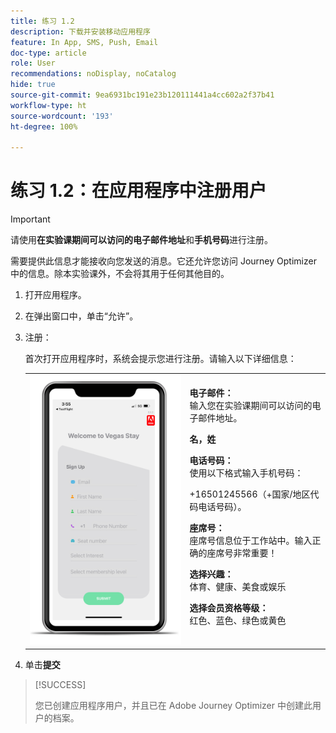 ```yaml
---
title: 练习 1.2
description: 下载并安装移动应用程序
feature: In App, SMS, Push, Email
doc-type: article
role: User
recommendations: noDisplay, noCatalog
hide: true
source-git-commit: 9ea6931bc191e23b120111441a4cc602a2f37b41
workflow-type: ht
source-wordcount: '193'
ht-degree: 100%

---
```



# 练习 1.2：在应用程序中注册用户

>[!IMPORTANT]
>请使用&#x200B;**在实验课期间可以访问的电子邮件地址**&#x200B;和&#x200B;**手机号码**&#x200B;进行注册。
>
> 需要提供此信息才能接收向您发送的消息。它还允许您访问 Journey Optimizer 中的信息。除本实验课外，不会将其用于任何其他目的。

1. 打开应用程序。
1. 在弹出窗口中，单击“允许”。
1. 注册：

   首次打开应用程序时，系统会提示您进行注册。请输入以下详细信息：

   <table>
    <tr>
    <td>
    <div>
    <img alt="应用程序注册" src="../assets/1-2.png"/> 
    </div>
    </td>
    <td>
    <strong>电子邮件：</strong><br>输入您在实验课期间可以访问的电子邮件地址。
    </p><p>
    <strong>名，姓</strong>
    </p><p>
    <strong>电话号码：</strong><br>使用以下格式输入手机号码： 
    <p>+16501245566（+国家/地区代码电话号码）。
    </p><p>
    <strong>座席号：</strong><br>座席号信息位于工作站中。输入正确的座席号非常重要！
    </p><p>
    <strong>选择兴趣：</strong></br>体育、健康、美食或娱乐
    </p><p>
    <strong>选择会员资格等级：</strong></br>红色、蓝色、绿色或黄色</p>
    </td>
    </tr>
    </table>

1. 单击&#x200B;**提交**

>[!SUCCESS]
>
>您已创建应用程序用户，并且已在 Adobe Journey Optimizer 中创建此用户的档案。
